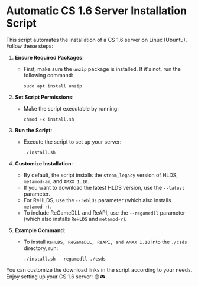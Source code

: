 # Automatic CS 1.6 Server Installation Script

This script automates the installation of a CS 1.6 server on Linux (Ubuntu). Follow these steps:

1. **Ensure Required Packages**:
   - First, make sure the `unzip` package is installed. If it's not, run the following command:
     ```
     sudo apt install unzip
     ```

2. **Set Script Permissions**:
   - Make the script executable by running:
     ```
     chmod +x install.sh
     ```

3. **Run the Script**:
   - Execute the script to set up your server:
     ```
     ./install.sh
     ```

4. **Customize Installation**:
   - By default, the script installs the `steam_legacy` version of HLDS, `metamod-am`, and `AMXX 1.10`.
   - If you want to download the latest HLDS version, use the `--latest` parameter.
   - For ReHLDS, use the `--rehlds` parameter (which also installs `metamod-r`).
   - To include ReGameDLL and ReAPI, use the `--regamedll` parameter (which also installs `ReHLDS` and `metamod-r`).

6. **Example Command**:
   - To install `ReHLDS, ReGameDLL, ReAPI, and AMXX 1.10` into the `./csds` directory, run:
     ```
     ./install.sh --regamedll ./csds
     ```

You can customize the download links in the script according to your needs. Enjoy setting up your CS 1.6 server! 😊🎮
